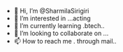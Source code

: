 - 👋 Hi, I’m @SharmilaSirigiri
- 👀 I’m interested in ...acting
- 🌱 I’m currently learning .btech..
- 💞️ I’m looking to collaborate on ...
- 📫 How to reach me . through mail..

<!---
SharmilaSirigiri/SharmilaSirigiri is a ✨ special ✨ repository because its `README.md` (this file) appears on your GitHub profile.
You can click the Preview link to take a look at your changes.
--->
